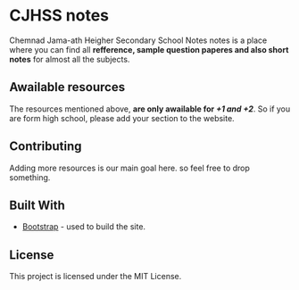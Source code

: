 # CJHSS notes

Chemnad Jama-ath Heigher Secondary School Notes notes is a place where you can find all **refference, sample question paperes and also short notes** for almost all the subjects.

## Awailable resources

The resources mentioned above,  **are only awailable for _+1 and +2_**. So if you are form high school, please add your section to the website.


## Contributing

Adding more resources is our main goal here. so feel free to drop something.

## Built With

* [Bootstrap](https://bootstrap.com/) - used to build the site.

## License

This project is licensed under the MIT License. 
